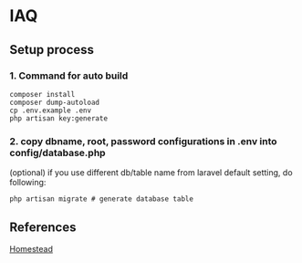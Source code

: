 # IAQ
## Setup process
### 1. Command for auto build
    composer install
    composer dump-autoload
    cp .env.example .env
    php artisan key:generate

### 2. copy dbname, root, password configurations in .env into config/database.php

(optional) if you use different db/table name from laravel default setting, do following:

    php artisan migrate # generate database table

## References

[Homestead](https://laravel.tw/docs/5.0/homestead)
